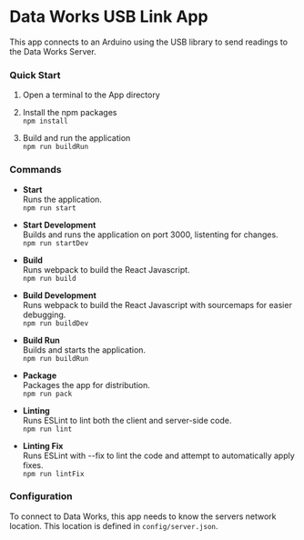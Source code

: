 # Data Works USB Link App

This app connects to an Arduino using the USB library to send readings to the Data Works Server.

### Quick Start

1. Open a terminal to the App directory

1. Install the npm packages  
  `npm install`

1. Build and run the application  
  `npm run buildRun`

### Commands

* **Start**  
  Runs the application.  
  `npm run start`

* **Start Development**  
  Builds and runs the application on port 3000, listenting for changes.  
  `npm run startDev`

* **Build**  
  Runs webpack to build the React Javascript.  
  `npm run build`  

* **Build Development**  
  Runs webpack to build the React Javascript with sourcemaps for easier debugging.  
  `npm run buildDev` 

* **Build Run**  
  Builds and starts the application.  
  `npm run buildRun` 

* **Package**  
  Packages the app for distribution.  
  `npm run pack`

* **Linting**  
  Runs ESLint to lint both the client and server-side code.  
  `npm run lint`

* **Linting Fix**  
  Runs ESLint with --fix to lint the code and attempt to automatically apply fixes.  
  `npm run lintFix`

### Configuration

To connect to Data Works, this app needs to know the servers network location. This location is defined in `config/server.json`.